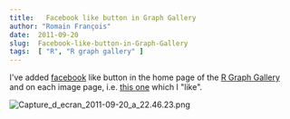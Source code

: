 ```yaml
---
title:   Facebook like button in Graph Gallery
author: "Romain François"
date:  2011-09-20
slug:  Facebook-like-button-in-Graph-Gallery
tags:  [ "R", "R graph gallery" ]
---
```

<div class="post-content">
<p>I've added <a href="http://facebook.com">facebook</a> like button in the home page of the <a href="http://addictedtor.free.fr/graphiques/">R Graph Gallery</a> and on each image page, i.e. <a href="http://addictedtor.free.fr/graphiques/RGraphGallery.php?graph=2">this one</a> which I "like".</p>

<img src="/public/.Capture_d_ecran_2011-09-20_a_22.46.23_m.jpg" alt="Capture_d_ecran_2011-09-20_a_22.46.23.png" style="margin: 0 auto; display: block;" title="Capture_d_ecran_2011-09-20_a_22.46.23.png, sept. 2011">
</div>

